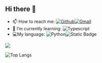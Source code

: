 ## Hi there 👋

- 📫 How to reach me:  [![Github](https://img.shields.io/badge/-Github-000?style=flat&logo=Github&logoColor=white)]((https://github.com/minchen3943))[![Gmail](https://img.shields.io/badge/-Gmail-c14438?style=flat&logo=Gmail&logoColor=white)](mailto:minchen3943@gmail.com)
- 🌱 I’m currently learning:  ![Typescript](https://img.shields.io/badge/Typescript-code?style=flat&logo=Typescript&logoColor=white&labelColor=blue&color=blue)
- :computer:My language:  ![Python](https://img.shields.io/badge/Python-code?style=flat&logo=python&logoColor=white&labelColor=blue&color=blue)![Static Badge](https://img.shields.io/badge/Javascript-1?style=flat&logo=javascript&logoColor=white&labelColor=%23f7df1e&color=%23f7df1e)

<img align="center" src="https://github-readme-stats.vercel.app/api/wakatime?username=minchen3943&theme=transparent&hide_border=true&layout=compact&langs_count=22" />

![Top Langs](https://github-readme-stats.vercel.app/api/top-langs/?username=minchen3943)


